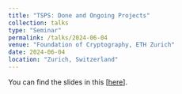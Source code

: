 ```yaml
---
title: "TSPS: Done and Ongoing Projects"
collection: talks
type: "Seminar"
permalink: /talks/2024-06-04
venue: "Foundation of Cryptography, ETH Zurich"
date: 2024-06-04
location: "Zurich, Switzerland"
---
```


You can find the slides in this <span class="small">[<a class="artifact-link" target="_blank" href="{{ base_path }}/files/TSPS_ETH_Zurich.pdf">here</a>]</span>.

